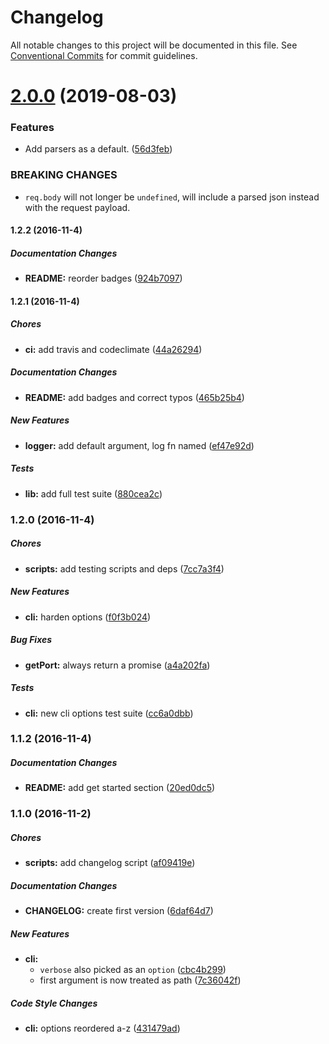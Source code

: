 # Changelog

All notable changes to this project will be documented in this file. See
[Conventional Commits](https://conventionalcommits.org) for commit guidelines.

# [2.0.0](https://github.com/exprexo/exprexo/compare/v1.2.3...v2.0.0) (2019-08-03)


### Features

* Add parsers as a default. ([56d3feb](https://github.com/exprexo/exprexo/commit/56d3feb))


### BREAKING CHANGES

* `req.body` will not longer be `undefined`,
 will include a parsed json instead with the request payload.

#### 1.2.2 (2016-11-4)

##### Documentation Changes

* **README:** reorder badges ([924b7097](https://github.com/exprexo/exprexo/commit/924b7097e8e45120ae6ff032ee040022c4f1577c))

#### 1.2.1 (2016-11-4)

##### Chores

* **ci:** add travis and codeclimate ([44a26294](https://github.com/exprexo/exprexo/commit/44a262948c7cf9ef52a574ca886e47e0fa829bcf))

##### Documentation Changes

* **README:** add badges and correct typos ([465b25b4](https://github.com/exprexo/exprexo/commit/465b25b461805ed37c1a9c9ff4d6a7a25b9e98f8))

##### New Features

* **logger:** add default argument, log fn named ([ef47e92d](https://github.com/exprexo/exprexo/commit/ef47e92d8a257e85be51bbb82691eaf53a1351ef))

##### Tests

* **lib:** add full test suite ([880cea2c](https://github.com/exprexo/exprexo/commit/880cea2c438ac69fbb15e9d9ed0fed213b478abb))

### 1.2.0 (2016-11-4)

##### Chores

* **scripts:** add testing scripts and deps ([7cc7a3f4](https://github.com/exprexo/exprexo/commit/7cc7a3f4b02de4cddc7fb5740853fe63033d096e))

##### New Features

* **cli:** harden options ([f0f3b024](https://github.com/exprexo/exprexo/commit/f0f3b02412dc296a79953d0acd2437a81fa58859))

##### Bug Fixes

* **getPort:** always return a promise ([a4a202fa](https://github.com/exprexo/exprexo/commit/a4a202fa300672f3bfb7efd50375dfeee23c1453))

##### Tests

* **cli:** new cli options test suite ([cc6a0dbb](https://github.com/exprexo/exprexo/commit/cc6a0dbb5bc436fd5e651b799cd448877e901e29))

### 1.1.2 (2016-11-4)

##### Documentation Changes

* **README:** add get started section ([20ed0dc5](https://github.com/exprexo/exprexo/commit/20ed0dc53b5f6df2771d4243950d2928f70d5cdd))

### 1.1.0 (2016-11-2)

##### Chores

* **scripts:** add changelog script ([af09419e](https://github.com/exprexo/exprexo/commit/af09419e0e7c939f5fef8541fefc6f9672fc6aa3))

##### Documentation Changes

* **CHANGELOG:** create first version ([6daf64d7](https://github.com/exprexo/exprexo/commit/6daf64d779d5ef5529226ce0630fe1b2d9b8d435))

##### New Features

* **cli:**
  * `verbose` also picked as an `option` ([cbc4b299](https://github.com/exprexo/exprexo/commit/cbc4b299ce5fa58afc5a564b7b4e7b1453479865))
  * first argument is now treated as path ([7c36042f](https://github.com/exprexo/exprexo/commit/7c36042f775f38c559db794f92c8905ccf92e2bf))

##### Code Style Changes

* **cli:** options reordered a-z ([431479ad](https://github.com/exprexo/exprexo/commit/431479ade79d6cbd5723061e714cb5846796f8c2))
